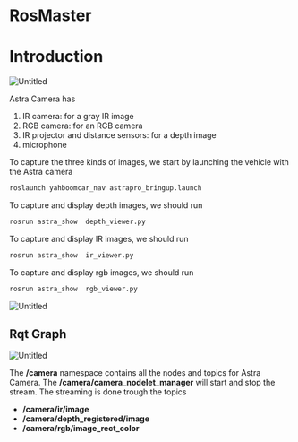 # RosMaster
# Introduction

![Untitled](https://s3-us-west-2.amazonaws.com/secure.notion-static.com/9d610bc6-abb4-4ae7-9d70-6e4f5e6685dd/Untitled.png)

Astra Camera has 

1. IR camera: for a gray IR image
2. RGB camera: for an RGB camera
3. IR projector and distance sensors: for a depth image
4. microphone

To capture the three kinds of images, we start by launching the vehicle with the Astra camera

```bash
roslaunch yahboomcar_nav astrapro_bringup.launch
```

To capture and display depth images, we should run 

```bash
rosrun astra_show  depth_viewer.py
```

To capture and display IR images, we should run 

```bash
rosrun astra_show  ir_viewer.py
```

To capture and display rgb images, we should run 

```bash
rosrun astra_show  rgb_viewer.py
```

![Untitled](https://s3-us-west-2.amazonaws.com/secure.notion-static.com/0da1b0fc-f857-46be-8f25-f57407ae41bf/Untitled.png)

## Rqt Graph

![Untitled](https://s3-us-west-2.amazonaws.com/secure.notion-static.com/9c0b1711-79c7-44f2-b411-1197f4223b8a/Untitled.png)

The **/camera** namespace contains all the nodes and topics for Astra Camera. The **/camera/camera_nodelet_manager** will start and stop the stream. The streaming is done trough the topics

- **/camera/ir/image**
- **/camera/depth_registered/image**
- **/camera/rgb/image_rect_color**
